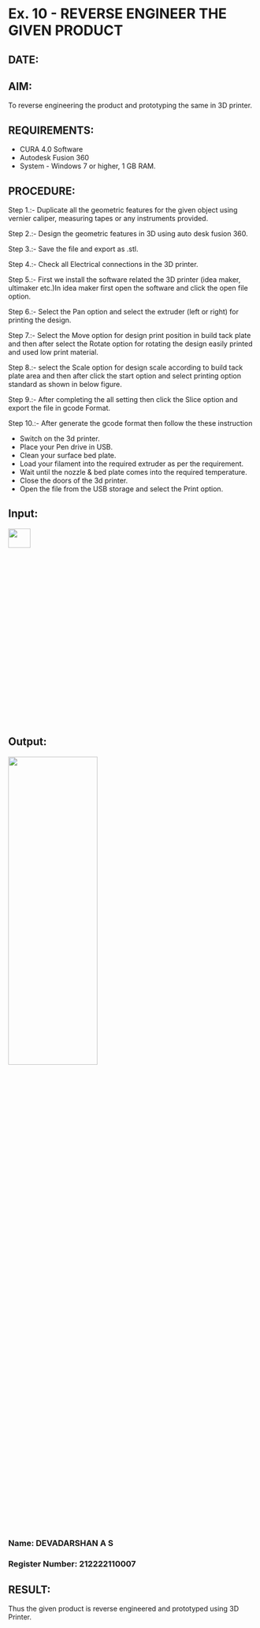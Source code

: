 # Ex. 10 - REVERSE ENGINEER THE GIVEN PRODUCT
## DATE: 
## AIM: 
To reverse engineering the product and prototyping the same in 3D printer.
## REQUIREMENTS:
- CURA 4.0 Software
- Autodesk Fusion 360
- System - Windows 7 or higher, 1 GB RAM.

## PROCEDURE:
Step 1.:- Duplicate all the geometric features for the given object using vernier caliper, measuring tapes or any instruments provided.  

Step 2.:- Design the geometric features in 3D using auto desk fusion 360.  

Step 3.:- Save the file and export as .stl.  

Step 4.:- Check all Electrical connections in the 3D printer.  

Step 5.:- First we install the software related the 3D printer (idea maker, ultimaker etc.)In idea maker first open the software and click the open file option.  

Step 6.:- Select the Pan option and select the extruder (left or right) for printing the design.  

Step 7.:- Select the Move option for design print position in build tack plate and then after select the Rotate option for rotating the design easily printed and used low print material.  

Step 8.:- select the Scale option for design scale according to build tack plate area and then after click the start option and select printing option standard as shown in below figure.  

Step 9.:- After completing the all setting then click the Slice option and export the file in gcode Format.  

Step 10.:- After generate the gcode format then follow the these instruction   

- Switch on the 3d printer.
- Place your Pen drive in USB.
- Clean your surface bed plate.
- Load your filament into the required extruder as per the requirement.
- Wait until the nozzle & bed plate comes into the required temperature.
- Close the doors of the 3d printer.
- Open the file from the USB storage and select the Print option.

## Input:
<img height=10% width=30% src="https://github.com/ROHITJAIND/Ex.-10---REVERSE-ENGINEER-THE-GIVEN-PRODUCT/assets/118707073/7e73f173-9892-44d8-8633-34cd7f043c2c">

## Output:
<img height=40% width=60% src="https://github.com/ROHITJAIND/Ex.-10---REVERSE-ENGINEER-THE-GIVEN-PRODUCT/assets/118707073/feff822c-ab34-4685-b32f-39a16c10915b">


### Name: DEVADARSHAN A S
### Register Number: 212222110007

## RESULT:
Thus the given product is reverse engineered and prototyped using 3D Printer.
